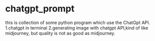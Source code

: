 # chatgpt_prompt

this is collection of some python program which use the ChatGpt API.
  1.chatgpt in terminal
  2.generating image with chatgpt API,kind of like midjourney, but quality is not as good as midjourney.
